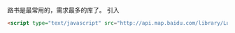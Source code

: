 路书是最常用的，需求最多的库了。
引入
```html
<script type="text/javascript" src="http://api.map.baidu.com/library/LuShu/1.2/src/LuShu_min.js"></script>
```

